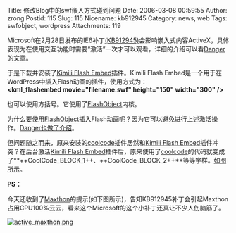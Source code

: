 Title: 修改Blog中的swf嵌入方式碰到问题
Date: 2006-03-08 00:59:55
Author: zrong
Postid: 115
Slug: 115
Nicename: kb912945
Category: news, web
Tags: swfobject, wordpress
Attachments: 119

Microsoft在2月28日发布的IE6补丁[(KB912945)](http://support.microsoft.com/kb/912945/en-us)会影响嵌入式内容ActiveX，具体表现为在使用交互功能时需要“激活”一次才可以观看，详细的介绍可以看[Danger的文章](http://www.dengjie.com/weblog/comments.asp?post_id=1107)。

于是下载并安装了[Kimili Flash
Embed](http://www.kimili.com/plugins/kml_flashembed)插件。Kimili Flash
Embed是一个用于在WordPress中插入Flash动画的插件，使用方式为：  
**\<kml\_flashembed movie="filename.swf" height="150" width="300"
/\>**  

也可以使用方括号。它使用了[FlashObject](http://zengrong.net/post/103.htm)内核。

为什么要使用[FlashObject](http://zengrong.net/post/103.htm)插入Flash动画呢？因为它可以避免进行上述激活操作。[Danger也做了介绍](http://www.dengjie.com/weblog/comments.asp?post_id=1102)。

但问题随之而来，原来安装的[coolcode](http://www.zengrong.net/90/)插件居然和[Kimili
Flash
Embed](http://www.kimili.com/plugins/kml_flashembed)插件冲突？在后台激活[Kimili
Flash
Embed](http://www.kimili.com/plugins/kml_flashembed)插件后，原来使用了[coolcode](http://www.zengrong.net/90/)的代码就变成了**++CoolCode\_BLOCK\_1++、++CoolCode\_BLOCK\_2++**等等字样。[如图所示](/wp-content/uploads/2006/03/coolplayer_flash.png)。

**PS：**  

今天还收到了[Maxthon](http://www.maxthon.com)的提示(如下图所示)，告知KB912945补丁会引起Maxthon占用CPU100%云云，看来这个Microsoft的这个小补丁还真让不少人伤脑筋了。

[![active\_maxthon.png](/wp-content/uploads/2006/03/active_maxthon.thumbnail.png)](/wp-content/uploads/2006/03/active_maxthon.png "Maxthon的提示")

